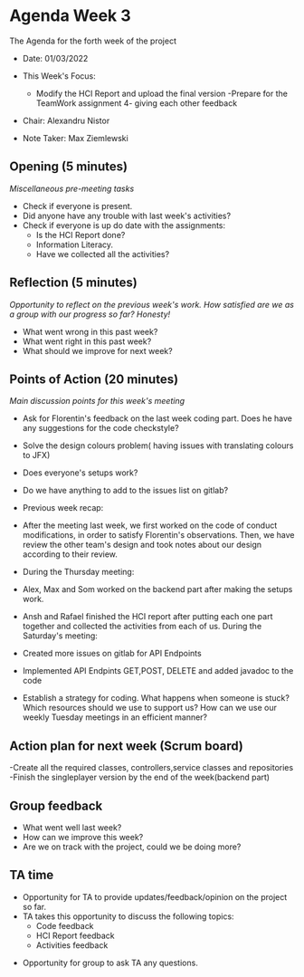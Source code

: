 # Agenda Week 3

The Agenda for the forth week of the project

- Date: 01/03/2022
- This Week's Focus:
  - Modify the HCI Report and upload the final version
  -Prepare for the TeamWork assignment 4- giving each other feedback
  
  
- Chair: Alexandru Nistor
- Note Taker: Max Ziemlewski

## Opening (5 minutes)

_Miscellaneous pre-meeting tasks_

- Check if everyone is present.
- Did anyone have any trouble with last week's activities?
- Check if everyone is up do date with the assignments:
  - Is the HCI Report done?
  - Information Literacy.
  - Have we collected all the activities?

## Reflection (5 minutes)

_Opportunity to reflect on the previous week's work. How satisfied are we as a group with our progress so far? Honesty!_

- What went wrong in this past week?
- What went right in this past week?
- What should we improve for next week?

## Points of Action (20 minutes)

_Main discussion points for this week's meeting_

- Ask for Florentin's feedback on the last week coding part. Does he have any suggestions for the code checkstyle?
- Solve the design colours problem( having issues with translating colours to JFX)
- Does everyone's setups work?
- Do we have anything to add to the issues list on gitlab?
- Previous week recap:
- After the meeting last week, we first worked on the code of conduct modifications, in order to satisfy Florentin's observations. Then, we have review the other team's design and took notes about our design according to their review.
- During the Thursday meeting: 
- Alex, Max and Som worked on the backend part after making the setups work.
- Ansh and Rafael finished the HCI report after putting each one part together and collected the activities from each of us.
During the Saturday's meeting:
- Created more issues on gitlab for API Endpoints
- Implemented API Endpints GET,POST, DELETE and added javadoc to the code

- Establish a strategy for coding. What happens when someone is stuck? Which resources should we use to support us? How can we use our weekly Tuesday meetings in an efficient manner?

## Action plan for next week (Scrum board)

-Create all the required classes, controllers,service classes and repositories
-Finish the singleplayer version by the end of the week(backend part)

## Group feedback

- What went well last week?
- How can we improve this week?
- Are we on track with the project, could we be doing more?

## TA time

- Opportunity for TA to provide updates/feedback/opinion on the project so far.
- TA takes this opportunity to discuss the following topics:
  - Code feedback
  - HCI Report feedback
  - Activities feedback
  

* Opportunity for group to ask TA any questions.
